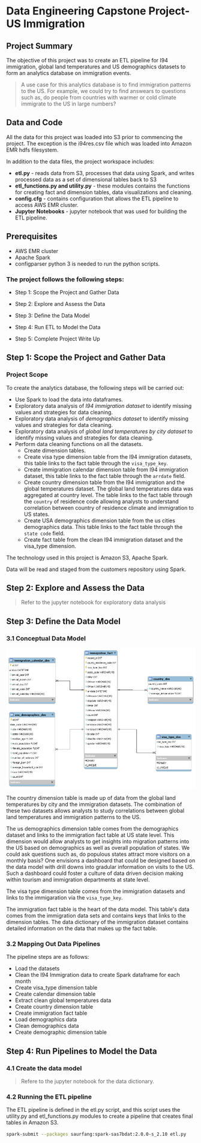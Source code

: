 # Data Engineering Capstone Project- US Immigration

## Project Summary

The objective of this project was to create an ETL pipeline for I94 immigration, global land temperatures and US demographics datasets to form an analytics database on immigration events.
>A use case for this analytics database is to find immigration patterns to the US. For example, we could try to find answears to questions such as, do people from countries with warmer or cold climate immigrate to the US in large numbers?

## Data and Code

All the data for this project was loaded into S3 prior to commencing the project. The exception is the i94res.csv file which was loaded into Amazon EMR hdfs filesystem. 

In addition to the data files, the project workspace includes:

* **etl.py** - reads data from S3, processes that data using Spark, and writes processed data as a set of dimensional tables back to S3
* **etl_functions.py and utility.py** - these modules contains the functions for creating fact and dimension tables, data visualizations and cleaning. 
* **config.cfg** - contains configuration that allows the ETL pipeline to access AWS EMR cluster. 
* **Jupyter Notebooks** - jupyter notebook that was used for building the ETL pipeline.

## Prerequisites

* AWS EMR cluster
* Apache Spark
* configparser
python 3 is needed to run the python scripts.

### The project follows the following steps:

* Step 1: Scope the Project and Gather Data

* Step 2: Explore and Assess the Data
* Step 3: Define the Data Model
* Step 4: Run ETL to Model the Data
* Step 5: Complete Project Write Up

## Step 1: Scope the Project and Gather Data

### Project Scope

To create the analytics database, the following steps will be carried out:

* Use Spark to load the data into dataframes.
* Exploratory data analysis of *I94 immigration dataset* to identify missing values and strategies for data cleaning.
* Exploratory data analysis of *demographics dataset* to identify missing values and strategies for data cleaning.
* Exploratory data analysis of *global land temperatures by city dataset* to identify missing values and strategies for data cleaning.
* Perform data cleaning functions on all the datasets.
  * Create dimension tables.
  * Create visa type dimension table from the I94 immigration datasets, this table links to the fact table through the `visa_type_key`.
  * Create immigration calendar dimension table from I94 immigration dataset, this table links to the fact table through the `arrdate` field.
  * Create country dimension table from the I94 immigration and the global temperatures dataset. The global land temperatures data was aggregated at country level. The table links to the fact table through the `country` of residence code allowing analysts to understand correlation between country of residence climate and immigration to US states.
  * Create USA demographics dimension table from the us cities demographics data. This table links to the fact table through the `state code` field.
  * Create fact table from the clean I94 immigration dataset and the visa_type dimension.

The technology used in this project is Amazon S3, Apache Spark.

Data will be read and staged from the customers repository using Spark.

## Step 2: Explore and Assess the Data

> Refer to the jupyter notebook for exploratory data analysis

## Step 3: Define the Data Model

### 3.1 Conceptual Data Model

![Database schema](conceptual_model.png)

The country dimension table is made up of data from the global land temperatures by city and the immigration datasets. The combination of these two datasets allows analysts to study correlations between global land temperatures and immigration patterns to the US.

The us demographics dimension table comes from the demographics dataset and links to the immigration fact table at US state level. This dimension would allow analysts to get insights into migration patterns into the US based on demographics as well as overall population of states. We could ask questions such as, do populous states attract more visitors on a monthly basis? One envisions a dashboard that could be designed based on the data model with drill downs into gradular information on visits to the US. Such a dashboard could foster a culture of data driven decision making within tourism and immigration departments at state level.

The visa type dimension table comes from the immigration datasets and links to the immigaration via the `visa_type_key`.

The immigration fact table is the heart of the data model. This table's data comes from the immigration data sets and contains keys that links to the dimension tables. The data dictionary of the immigration dataset contains detailed information on the data that makes up the fact table. 

### 3.2 Mapping Out Data Pipelines

The pipeline steps are as follows:

* Load the datasets
* Clean the I94 Immigration data to create Spark dataframe for each month
* Create visa_type dimension table
* Create calendar dimension table
* Extract clean global temperatures data
* Create country dimension table
* Create immigration fact table
* Load demographics data
* Clean demographics data
* Create demographic dimension table

## Step 4: Run Pipelines to Model the Data

### 4.1 Create the data model

> Refere to the jupyter notebook for the data dictionary.

### 4.2 Running the ETL pipeline

The ETL pipeline is defined in the etl.py script, and this script uses the utility.py and etl_functions.py modules to create a pipeline that creates final tables in Amazon S3.

```bash
spark-submit --packages saurfang:spark-sas7bdat:2.0.0-s_2.10 etl.py 
```
